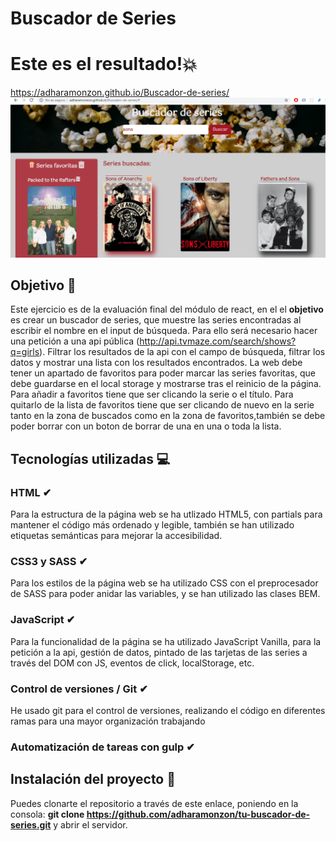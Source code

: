 # Buscador de Series

# Este es el resultado!💥

https://adharamonzon.github.io/Buscador-de-series/
![Imagen del Buscador de series](./assets/images/captura-pantalla.png)

## Objetivo 🎯

Este ejercicio es de la evaluación final del módulo de react, en el el **objetivo** es crear un buscador de series, que muestre las series encontradas al escribir el nombre en el input de búsqueda.
Para ello será necesario hacer una petición a una api pública (http://api.tvmaze.com/search/shows?q=girls).
Filtrar los resultados de la api con el campo de búsqueda, filtrar los datos y mostrar una lista con los resultados encontrados.
La web debe tener un apartado de favoritos para poder marcar las series favoritas, que debe guardarse en el local storage y mostrarse tras el reinicio de la página.
Para añadir a favoritos tiene que ser clicando la serie o el título.
Para quitarlo de la lista de favoritos tiene que ser clicando de nuevo en la serie tanto en la zona de buscados como en la zona de favoritos,también se debe poder borrar con un boton de borrar de una en una o toda la lista.

## Tecnologías utilizadas 💻

### HTML ✔

Para la estructura de la página web se ha utlizado HTML5, con partials para mantener el código más ordenado y legible, también se han utilizado etiquetas semánticas para mejorar la accesibilidad.

### CSS3 y SASS ✔

Para los estilos de la página web se ha utilizado CSS con el preprocesador de SASS para poder anidar las variables, y se han utilizado las clases BEM.

### JavaScript ✔

Para la funcionalidad de la página se ha utilizado JavaScript Vanilla, para la petición a la api, gestión de datos, pintado de las tarjetas de las series a través del DOM con JS, eventos de click, localStorage, etc.

### Control de versiones / Git ✔

He usado git para el control de versiones, realizando el código en diferentes ramas para una mayor organización trabajando

### Automatización de tareas con gulp ✔

## Instalación del proyecto 🚀

Puedes clonarte el repositorio a través de este enlace, poniendo en la consola: **git clone https://github.com/adharamonzon/tu-buscador-de-series.git** y abrir el servidor.
